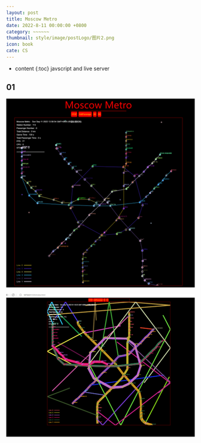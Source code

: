 ```yaml
---
layout: post
title: Moscow Metro
date: 2022-8-11 00:00:00 +0800
category: ~~~~~~
thumbnail: style/image/postLogo/图片2.png
icon: book
cate: CS
---
```



* content
{:toc}
javscript and live server



## 01



![1662876187216](style/image/ALL_MD_PIC/1662876187216.png)

![1662887091928](style/image/ALL_MD_PIC/1662887091928.png)

